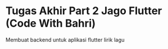 # Tugas Akhir Part 2 Jago Flutter (Code With Bahri)

Membuat backend untuk aplikasi flutter lirik lagu

